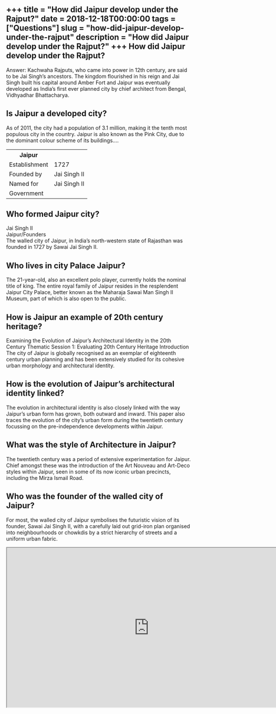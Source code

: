 +++
title = "How did Jaipur develop under the Rajput?"
date = 2018-12-18T00:00:00
tags = ["Questions"]
slug = "how-did-jaipur-develop-under-the-rajput"
description = "How did Jaipur develop under the Rajput?"
+++
How did Jaipur develop under the Rajput?
----------------------------------------

Answer: Kachwaha Rajputs, who came into power in 12th century, are said to be Jai Singh’s ancestors. The kingdom flourished in his reign and Jai Singh built his capital around Amber Fort and Jaipur was eventually developed as India’s first ever planned city by chief architect from Bengal, Vidhyadhar Bhattacharya.

Is Jaipur a developed city?
---------------------------

As of 2011, the city had a population of 3.1 million, making it the tenth most populous city in the country. Jaipur is also known as the Pink City, due to the dominant colour scheme of its buildings….

<table><tr><th>Jaipur</th></tr><tr><td>Establishment</td><td>1727</td></tr><tr><td>Founded by</td><td>Jai Singh II</td></tr><tr><td>Named for</td><td>Jai Singh II</td></tr><tr><td>Government</td></tr></table>

Who formed Jaipur city?
-----------------------

Jai Singh II  
Jaipur/Founders  
The walled city of Jaipur, in India’s north-western state of Rajasthan was founded in 1727 by Sawai Jai Singh II.

Who lives in city Palace Jaipur?
--------------------------------

The 21-year-old, also an excellent polo player, currently holds the nominal title of king. The entire royal family of Jaipur resides in the resplendent Jaipur City Palace, better known as the Maharaja Sawai Man Singh II Museum, part of which is also open to the public.

How is Jaipur an example of 20th century heritage?
--------------------------------------------------

Examining the Evolution of Jaipur’s Architectural Identity in the 20th Century Thematic Session 1: Evaluating 20th Century Heritage Introduction The city of Jaipur is globally recognised as an exemplar of eighteenth century urban planning and has been extensively studied for its cohesive urban morphology and architectural identity.

How is the evolution of Jaipur’s architectural identity linked?
---------------------------------------------------------------

The evolution in architectural identity is also closely linked with the way Jaipur’s urban form has grown, both outward and inward. This paper also traces the evolution of the city’s urban form during the twentieth century focussing on the pre-independence developments within Jaipur.

What was the style of Architecture in Jaipur?
---------------------------------------------

The twentieth century was a period of extensive experimentation for Jaipur. Chief amongst these was the introduction of the Art Nouveau and Art-Deco styles within Jaipur, seen in some of its now iconic urban precincts, including the Mirza Ismail Road.

Who was the founder of the walled city of Jaipur?
-------------------------------------------------

For most, the walled city of Jaipur symbolises the futuristic vision of its founder, Sawai Jai Singh II, with a carefully laid out grid-iron plan organised into neighbourhoods or chowkdis by a strict hierarchy of streets and a uniform urban fabric.

<iframe allow="accelerometer; autoplay; clipboard-write; encrypted-media; gyroscope; picture-in-picture" allowfullscreen="" class="__youtube_prefs__  epyt-is-override  no-lazyload" data-no-lazy="1" data-origheight="433" data-origwidth="770" data-skipgform_ajax_framebjll="" height="433" id="_ytid_31135" loading="lazy" src="https://www.youtube.com/embed/XPwVq56l1rk?enablejsapi=1&autoplay=0&cc_load_policy=0&cc_lang_pref=&iv_load_policy=1&loop=0&modestbranding=0&rel=1&fs=1&playsinline=0&autohide=2&theme=dark&color=red&controls=1&" title="YouTube player" width="770"></iframe>
